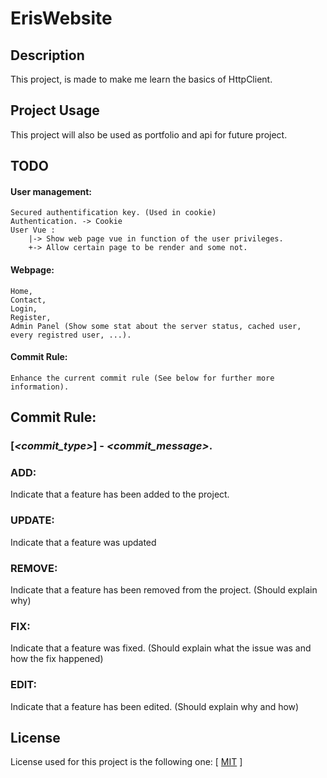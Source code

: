 # ErisWebsite

## Description

This project, is made to make me learn the basics of HttpClient.


## Project Usage

This project will also be used as portfolio and api for future project.


## TODO

#### User management:
```
Secured authentification key. (Used in cookie)
Authentication. -> Cookie
User Vue :
    |-> Show web page vue in function of the user privileges.
    +-> Allow certain page to be render and some not.
```

#### Webpage:
```
Home,
Contact,
Login,
Register,
Admin Panel (Show some stat about the server status, cached user, every registred user, ...).
```

#### Commit Rule:
```
Enhance the current commit rule (See below for further more information).
```

## Commit Rule:

### [*\<commit_type\>*] - *\<commit_message\>*.

### ADD:
Indicate that a feature has been added to the project.

### UPDATE:
Indicate that a feature was updated

### REMOVE:
Indicate that a feature has been removed from the project. (Should explain why)

### FIX:
Indicate that a feature was fixed. (Should explain what the issue was and how the fix happened)

### EDIT:
Indicate that a feature has been edited. (Should explain why and how)

## License

License used for this project is the following one: [ [MIT](https://choosealicense.com/licenses/mit/) ]
